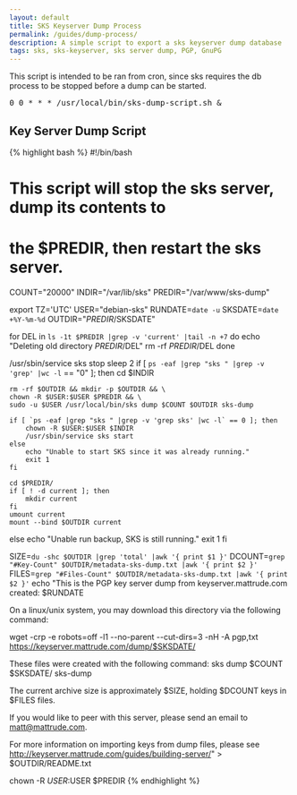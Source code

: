 ```yaml
---
layout: default
title: SKS Keyserver Dump Process
permalink: /guides/dump-process/
description: A simple script to export a sks keyserver dump database
tags: sks, sks-keyserver, sks server dump, PGP, GnuPG
---
```


This script is intended to be ran from cron, since sks requires the db process to be stopped before a dump can be started.  

<pre>0 0 * * * /usr/local/bin/sks-dump-script.sh &</pre>

## Key Server Dump Script

{% highlight bash %}
#!/bin/bash

# This script will stop the sks server, dump its contents to
# the $PREDIR, then restart the sks server.

COUNT="20000"
INDIR="/var/lib/sks"
PREDIR="/var/www/sks-dump"

export TZ='UTC'
USER="debian-sks"
RUNDATE=`date -u`
SKSDATE=`date +%Y-%m-%d`
OUTDIR="$PREDIR/$SKSDATE"

for DEL in `ls -1t $PREDIR |grep -v 'current' |tail -n +7`
do
    echo "Deleting old directory $PREDIR/$DEL"
    rm -rf $PREDIR/$DEL
done

/usr/sbin/service sks stop
sleep 2
if [ `ps -eaf |grep "sks " |grep -v 'grep' |wc -l` == "0" ]; then
    cd $INDIR

    rm -rf $OUTDIR && mkdir -p $OUTDIR && \
    chown -R $USER:$USER $PREDIR && \
    sudo -u $USER /usr/local/bin/sks dump $COUNT $OUTDIR sks-dump

    if [ `ps -eaf |grep "sks " |grep -v 'grep sks' |wc -l` == 0 ]; then
        chown -R $USER:$USER $INDIR
        /usr/sbin/service sks start
    else
        echo "Unable to start SKS since it was already running."
        exit 1
    fi

    cd $PREDIR/
    if [ ! -d current ]; then
        mkdir current
    fi
    umount current
    mount --bind $OUTDIR current
else
    echo "Unable run backup, SKS is still running."
    exit 1
fi

SIZE=`du -shc $OUTDIR |grep 'total' |awk '{ print $1 }'`
DCOUNT=`grep "#Key-Count" $OUTDIR/metadata-sks-dump.txt |awk '{ print $2 }'`
FILES=`grep "#Files-Count" $OUTDIR/metadata-sks-dump.txt |awk '{ print $2 }'`
echo "This is the PGP key server dump from keyserver.mattrude.com created: $RUNDATE

On a linux/unix system, you may download this directory via the following command:

wget -crp -e robots=off -l1 --no-parent --cut-dirs=3 -nH -A pgp,txt https://keyserver.mattrude.com/dump/$SKSDATE/

These files were created with the following command: sks dump $COUNT $SKSDATE/ sks-dump

The current archive size is approximately $SIZE, holding $DCOUNT keys in $FILES files.

If you would like to peer with this server, please send an email to <matt@mattrude.com>.

For more information on importing keys from dump files, please see http://keyserver.mattrude.com/guides/building-server/" > $OUTDIR/README.txt

chown -R $USER:$USER $PREDIR
{% endhighlight %}
